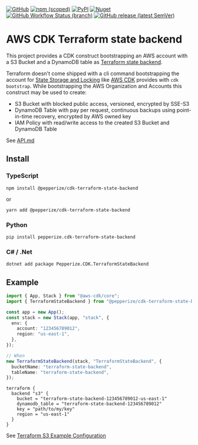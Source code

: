 [![GitHub](https://img.shields.io/github/license/pepperize/cdk-terraform-state-backend?style=flat-square)](https://github.com/pepperize/cdk-terraform-state-backend/blob/main/LICENSE)
[![npm (scoped)](https://img.shields.io/npm/v/@pepperize/cdk-terraform-state-backend?style=flat-square)](https://www.npmjs.com/package/@pepperize/cdk-terraform-state-backend)
[![PyPI](https://img.shields.io/pypi/v/pepperize.cdk-terraform-state-backend?style=flat-square)](https://pypi.org/project/pepperize.cdk-terraform-state-backend/)
[![Nuget](https://img.shields.io/nuget/v/Pepperize.CDK.TerraformStateBackend?style=flat-square)](https://www.nuget.org/packages/Pepperize.CDK.TerraformStateBackend/)
[![GitHub Workflow Status (branch)](https://img.shields.io/github/workflow/status/pepperize/cdk-terraform-state-backend/release/main?label=release&style=flat-square)](https://github.com/pepperize/cdk-terraform-state-backend/actions/workflows/release.yml)
[![GitHub release (latest SemVer)](https://img.shields.io/github/v/release/pepperize/cdk-terraform-state-backend?sort=semver&style=flat-square)](https://github.com/pepperize/cdk-terraform-state-backend/releases)

# AWS CDK Terraform state backend

This project provides a CDK construct bootstrapping an AWS account with a S3 Bucket and a DynamoDB table as [Terraform state backend](https://www.terraform.io/docs/language/settings/backends/s3.html).

Terraform doesn't come shipped with a cli command bootstrapping the account for [State Storage and Locking](https://www.terraform.io/docs/language/state/backends.html)
like [AWS CDK](https://docs.aws.amazon.com/cdk/latest/guide/cli.html#cli-bootstrap) provides with `cdk bootstrap`.
While bootstrapping the AWS Organization and Accounts this construct may be used to create:

- S3 Bucket with blocked public access, versioned, encrypted by SSE-S3
- DynamoDB Table with pay per request, continuous backups using point-in-time recovery, encrypted by AWS owned key
- IAM Policy with read/write access to the created S3 Bucket and DynamoDB Table

See [API.md](https://github.com/pepperize/cdk-terraform-state-backend/blob/main/API.md)

## Install

### TypeScript

```shell
npm install @pepperize/cdk-terraform-state-backend
```

or

```shell
yarn add @pepperize/cdk-terraform-state-backend
```

### Python

```shell
pip install pepperize.cdk-terraform-state-backend
```

### C# / .Net

```
dotnet add package Pepperize.CDK.TerraformStateBackend
```

## Example

```typescript
import { App, Stack } from "@aws-cdk/core";
import { TerraformStateBackend } from "@pepperize/cdk-terraform-state-backend";

const app = new App();
const stack = new Stack(app, "stack", {
  env: {
    account: "123456789012",
    region: "us-east-1",
  },
});

// When
new TerraformStateBackend(stack, "TerraformStateBackend", {
  bucketName: "terraform-state-backend",
  tableName: "terraform-state-backend",
});
```

```hcl
terraform {
  backend "s3" {
    bucket = "terraform-state-backend-123456789012-us-east-1"
    dynamodb_table = "terraform-state-backend-123456789012"
    key = "path/to/my/key"
    region = "us-east-1"
  }
}
```

See [Terraform S3 Example Configuration](https://www.terraform.io/docs/language/settings/backends/s3.html#example-configuration)
